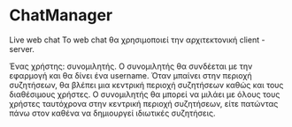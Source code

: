 ChatManager
===========
Live web chat
To web chat θα χρησιμοποιεί την αρχιτεκτονική client - server.

Ένας χρήστης: συνομιλητής. Ο συνομιλητής θα συνδέεται με την εφαρμογή και θα δίνει ένα username. Όταν μπαίνει στην περιοχή συζητήσεων, θα βλέπει μια κεντρική περιοχή συζητήσεων καθώς και τους διαθέσιμους χρήστες. Ο συνομιλητής θα μπορεί να μιλάει με όλους τους χρήστες ταυτόχρονα στην κεντρική περιοχή συζητήσεων, είτε πατώντας πάνω στον καθένα να δημιουργεί ιδιωτικές συζητήσεις. 
